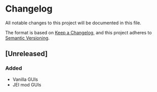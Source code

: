 # Changelog

All notable changes to this project will be documented in this file.

The format is based on [Keep a Changelog](//keepachangelog.com/en/1.0.0/),
and this project adheres to [Semantic Versioning](//semver.org/spec/v2.0.0.html).

## [Unreleased]
### Added
 - Vanilla GUIs
 - JEI mod GUIs
